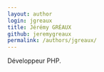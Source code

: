 ```yaml
---
layout: author
login: jgreaux
title: Jérémy GRÉAUX
github: jeremygreaux
permalink: /authors/jgreaux/
---
```

Développeur PHP.
